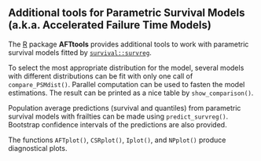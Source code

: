 ## Additional tools for Parametric Survival Models (a.k.a. Accelerated Failure Time Models)

The [R](https://www.r-project.org/) package **AFTtools** provides additional tools
to work with parametric survival models fitted by [`survival::survreg`](https://cran.r-project.org/web/packages/survival/).  

To select the most appropriate distribution for the model, several models with 
different distributions can be fit with only one call of `compare_PSMdist()`. Parallel 
computation can be used to fasten the model estimations. The result can be printed 
as a nice table by `show_comparison()`.  

Population average predictions (survival and quantiles) from parametric survival 
models with frailties can be made using `predict_survreg()`. Bootstrap confidence 
intervals of the predictions are also provided.  

The functions `AFTplot()`, `CSRplot()`, `Iplot()`, and `NPplot()` produce diagnostical 
plots.
